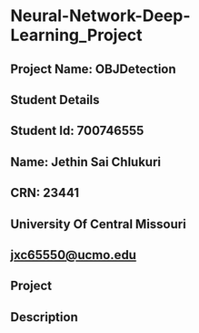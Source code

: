 # Neural-Network-Deep-Learning_Project
## Project Name: OBJDetection
## Student Details
## Student Id: 700746555
## Name: Jethin Sai Chlukuri
## CRN: 23441
## University Of Central Missouri
## jxc65550@ucmo.edu
## Project 
## Description
